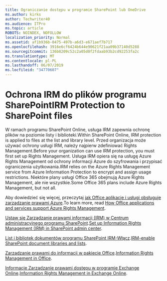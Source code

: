 ```yaml
---
title: Ograniczanie dostępu w programie SharePoint lub OneDrive
ms.author: kirks
author: Techwriter40
ms.audience: ITPro
ms.topic: article
ROBOTS: NOINDEX, NOFOLLOW
localization_priority: Normal
ms.assetid: af1b936b-0475-497b-a6d3-e671aef7b717
ms.openlocfilehash: 3916e6cf6424b644e90621f21aa09b37140d5288
ms.sourcegitcommit: 136b8209c52c2a05d0f2fdaab93b2cd92253fa2c
ms.translationtype: MT
ms.contentlocale: pl-PL
ms.lasthandoff: 06/07/2019
ms.locfileid: "34770607"
---
```

# <a name="irm-protection-to-sharepoint-files"></a><span data-ttu-id="f4c91-102">Ochrona IRM do plików programu SharePoint</span><span class="sxs-lookup"><span data-stu-id="f4c91-102">IRM Protection to SharePoint files</span></span>


<span data-ttu-id="f4c91-103">W ramach programu SharePoint Online, usługa IRM zapewnia ochronę plików na poziomie listy i biblioteki.</span><span class="sxs-lookup"><span data-stu-id="f4c91-103">Within SharePoint Online, IRM protection is applied to files at the list and library level.</span></span> <span data-ttu-id="f4c91-104">Przed organizacja może używać ochrony usługi IRM, należy najpierw zdefiniować Rights Management.</span><span class="sxs-lookup"><span data-stu-id="f4c91-104">Before your organization can use IRM protection, you must first set up Rights Management.</span></span> <span data-ttu-id="f4c91-105">Usługa IRM opiera się na usługę Azure Rights Management od ochrony informacji Azure do szyfrowania i przypisać ograniczenia użytkowania.</span><span class="sxs-lookup"><span data-stu-id="f4c91-105">IRM relies on the Azure Rights Management service from Azure Information Protection to encrypt and assign usage restrictions.</span></span> <span data-ttu-id="f4c91-106">Niektóre plany usługi Office 365 obejmują Azure Rights Management, ale nie wszystkie.</span><span class="sxs-lookup"><span data-stu-id="f4c91-106">Some Office 365 plans include Azure Rights Management, but not all.</span></span> 

<span data-ttu-id="f4c91-107">Aby dowiedzieć się więcej, przeczytaj [jak Office aplikacje i usługi obsługuje zarządzanie prawami Azure](https://docs.microsoft.com/azure/information-protection/understand-explore/office-apps-services-support).</span><span class="sxs-lookup"><span data-stu-id="f4c91-107">To learn more, read [How Office applications and services support Azure Rights Management](https://docs.microsoft.com/azure/information-protection/understand-explore/office-apps-services-support).</span></span>

<span data-ttu-id="f4c91-108">[Ustaw się Zarządzanie prawami informacji (IRM) w Centrum administracyjnego programu SharePoint](https://docs.microsoft.com/office365/securitycompliance/set-up-irm-in-sp-admin-center).</span><span class="sxs-lookup"><span data-stu-id="f4c91-108">[Set up Information Rights Management (IRM) in SharePoint admin center](https://docs.microsoft.com/office365/securitycompliance/set-up-irm-in-sp-admin-center).</span></span>

<span data-ttu-id="f4c91-109">[List i bibliotek dokumentów programu SharePoint IRM-Włącz](https://docs.microsoft.com/office365/securitycompliance/set-up-irm-in-sp-admin-center#irm-enable-sharepoint-document-libraries-and-lists).</span><span class="sxs-lookup"><span data-stu-id="f4c91-109">[IRM-enable SharePoint document libraries and lists](https://docs.microsoft.com/office365/securitycompliance/set-up-irm-in-sp-admin-center#irm-enable-sharepoint-document-libraries-and-lists).</span></span>

<span data-ttu-id="f4c91-110">[Zarządzanie prawami do informacji w pakiecie Office](https://support.office.com/Article/Information-Rights-Management-in-Office-c7a70797-6b1e-493f-acf7-92a39b85e30c).</span><span class="sxs-lookup"><span data-stu-id="f4c91-110">[Information Rights Management in Office](https://support.office.com/Article/Information-Rights-Management-in-Office-c7a70797-6b1e-493f-acf7-92a39b85e30c).</span></span>

<span data-ttu-id="f4c91-111">[Informacje Zarządzanie prawami dostępu w programie Exchange Online](https://docs.microsoft.com/office365/SecurityCompliance/information-rights-management-in-exchange-online).</span><span class="sxs-lookup"><span data-stu-id="f4c91-111">[Information Rights Management in Exchange Online](https://docs.microsoft.com/office365/SecurityCompliance/information-rights-management-in-exchange-online).</span></span>



